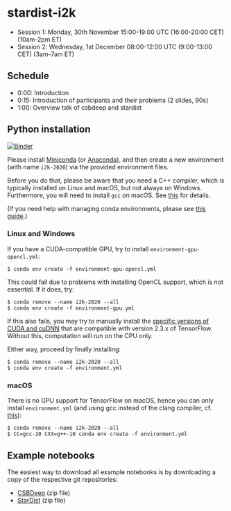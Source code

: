 # stardist-i2k



* Session 1: Monday, 30th November  15:00-19:00 UTC (16:00-20:00 CET) (10am-2pm ET)
* Session 2: Wednesday, 1st December 08:00-12:00 UTC (9:00-13:00 CET) (3am-7am ET)





## Schedule


* 0:00:   Introduction 
* 0:15:   Introduction of participants and their problems (2 slides, 90s)
* 1:00:   Overview talk of csbdeep and stardist 


## Python installation

[![Binder](https://mybinder.org/badge_logo.svg)](https://mybinder.org/v2/gh/maweigert/stardist-i2k/HEAD)

Please install [Miniconda](https://docs.conda.io/en/latest/miniconda.html) (or [Anaconda](https://www.anaconda.com/distribution/)), and then create a new environment (with name `i2k-2020`) via the provided environment files.

Before you do that, please be aware that you need a C++ compiler, which is typically installed on Linux and macOS, but not always on Windows. Furthermore, you will need to install `gcc` on macOS. See [this](https://github.com/mpicbg-csbd/stardist#troubleshooting) for details.

(If you need help with managing conda environments, please see [this guide](https://docs.conda.io/projects/conda/en/latest/user-guide/tasks/manage-environments.html).)

### Linux and Windows

If you have a CUDA-compatible GPU, try to install `environment-gpu-opencl.yml`:

```console
$ conda env create -f environment-gpu-opencl.yml
```

This could fail due to problems with installing OpenCL support, which is not essential. If it does, try:

```console
$ conda remove --name i2k-2020 --all
$ conda env create -f environment-gpu.yml
```

If this also fails, you may try to manually install the [specific versions of CUDA and cuDNN](https://www.tensorflow.org/install/gpu#software_requirements) that are compatible with version 2.3.x of TensorFlow. Without this, computation will run on the CPU only.

Either way, proceed by finally installing:

```console
$ conda remove --name i2k-2020 --all
$ conda env create -f environment.yml
```

### macOS

There is no GPU support for TensorFlow on macOS, hence you can only install `environment.yml` (and using gcc instead of the clang compiler, cf. [this](https://github.com/mpicbg-csbd/stardist#macos)):

```console
$ conda remove --name i2k-2020 --all
$ CC=gcc-10 CXX=g++-10 conda env create -f environment.yml
```

## Example notebooks

The easiest way to download all example notebooks is by downloading a copy of the respective git repositories:

- [CSBDeep](https://github.com/CSBDeep/CSBDeep/archive/dev.zip) (zip file)
- [StarDist](https://github.com/mpicbg-csbd/stardist/archive/dev.zip) (zip file)

